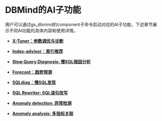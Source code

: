 # DBMind的AI子功能

用户可以通过gs\_dbmind的component子命令启动对应的AI子功能，下述章节展示不同AI功能的具体内容和使用详情。

-   **[X-Tuner：参数调优与诊断](X-Tuner-参数调优与诊断.md)**  

-   **[Index-advisor：索引推荐](Index-advisor-索引推荐.md)**  

-   **[Slow Query Diagnosis: 慢SQL根因分析](Slow-Query-Diagnosis-慢SQL根因分析.md)**  

-   **[Forecast：趋势预测](Forecast-趋势预测.md)**  

-   **[SQLdiag：慢SQL发现](SQLdiag-慢SQL发现.md)**  

-   **[SQL Rewriter: SQL语句改写](SQL-Rewriter-SQL语句改写.md)**  

-   **[Anomaly detection: 异常检测](Anomaly-detection-异常检测.md)**  

-   **[Anomaly analysis: 多指标关联](Anomaly-analysis-多指标关联分析.md)**  